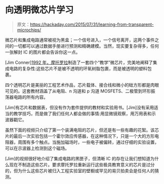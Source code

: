 # 向透明微芯片学习

> 原文：<https://hackaday.com/2015/07/31/learning-from-transparent-microchips/>

微芯片和集成电路通常被视为黑盒；一个信号进入，一个信号离开，这两个事件之间的一切都可以通过数据手册进行预测和精确建模。当然，现实要复杂得多，任何一张解封 IC 的图片都会告诉你这一点。

[Jim Conner][1992 年，摩托罗拉](https://www.youtube.com/watch?&v=HSqVqxhx4Oo)制造了一套四个“教学”微芯片，完美地阐释了集成电路的复杂性:这些芯片不是被不透明的环氧树脂包裹，而是被透明的塑料包裹。

四个透明芯片是美丽的工程艺术作品，芯片载体、接合线和微小的硅方形都是肉眼可见的。这套教材涵盖了从电阻、n 沟道和 p 沟道 MOSFETS、二极管到环形振荡器电路的所有内容。

[Jim]有芯片和数据表，但没有作为套件提供的教材和实验用书。[Jim]没有采用适当的教学技巧，而是做了我们任何人都会做的事情:用显微镜观察，用万用表和示波器戳它。

虽然下面的视频只介绍了第一个装满电阻的芯片，但还是有一些有趣的花絮。该芯片的最后一次实验包括一个霍尔效应传感器，在这种情况下，只是一个大的方形电阻器，周围有多个触点。当施加磁场时，一些电子被偏转，通过仔细的实验设置，可以在示波器上检测到这个磁场。

[Jim]的视频很好地介绍了集成电路的黑匣子，但清晰 IC 的存在让我们想知道为什么现在不制造这些芯片。要求摩托罗拉重新运行这些极具教育意义的芯片是过分的，但为什么这些芯片被归入工程实验室的壁橱或罕见的易贝拍卖会是任何人的猜测。